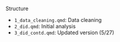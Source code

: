 Structure
- `1_data_cleaning.qmd`: Data cleaning
- `2_did.qmd`: Initial analysis
- `3_did_contd.qmd`: Updated version (5/27)
